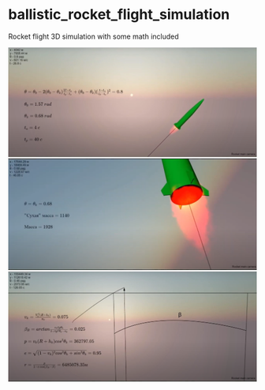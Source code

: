 # ballistic_rocket_flight_simulation
Rocket flight 3D simulation with some math included

![rocket_1](https://github.com/Qraree/assets/blob/main/rocket_1.png)
![rocket_2](https://github.com/Qraree/assets/blob/main/rocket_2.png)
![rocket_3](https://github.com/Qraree/assets/blob/main/rocket_3.png)
